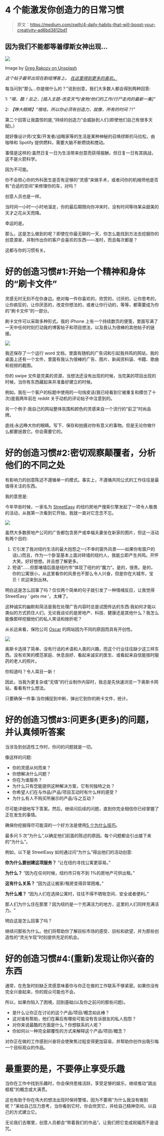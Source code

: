 # 4 个能激发你创造力的日常习惯

> 原文：<https://medium.com/swlh/4-daily-habits-that-will-boost-your-creativity-ad6bd3812bd1>

## 因为我们不能都等着缪斯女神出现…

![](img/ad49736f2ab5af3c9c22b36eb35b651c.png)

Image by [Greg Rakozy on Unsplash](https://unsplash.com/@grakozy)

*这个帖子最早出现在剧组博客上。* [*在这里得到更多的喜欢。*](https://crew.co/backstage/)

每当问到“那么…你是做什么的？”说到创意，我们大多数人都会得到两种回答:

1: *“哦，酷！总之，[插入主题-改变天气/食物/他们的工作/行尸走肉的最新一集]"*

2: *【睁大眼睛】“哦哇。所以你必须有创造力，就像，所有的时间？!"*

第二个回答让我震惊的是,“持续的创造力”会威胁到人们(即使他们自己有很多天赋)。)

就好像设计师/文案/开发者/战略家等的生活是某种神秘的召唤缪斯的马拉松，由咖啡和 Spotify 提供燃料，需要大脑不断燃烧和搅动。

事情是这样的:虽然日复一日为生活带来创意而获得报酬，但日复一日有其挑战，这不是火箭科学。

因为不可能。

你不会担心你的外科医生是否有足够的“灵感”来做手术，或者问你的机械师他是否有“合适的空间”来修理你的车，对吗？

创意人员也是一样。

当时间一小时一小时地溜走，你的最后期限向你冲来时，没有时间等待某朵甜美的天才之花从天而降。

幸运的是。

那么，这是怎么做到的呢？即使在你最无聊的一天，你怎么能找到方法去挖掘你的创意源泉，并制作出你的客户会喜欢的东西——准时，而且每次都是？

这都与你的习惯有关。

# 好的创造习惯#1:开始一个精神和身体的“刷卡文件”

灵感无时无刻不在你身边。绝对每一件你喜欢的，欣赏的，讨厌的，让你思考的，让你疯狂的，让你厌恶的，改变你想法的，或者让你行动的，等等，都需要成为你的“刷卡文件”的一部分。

刷卡文件可以采取多种形式。我的 iPhone 上有一个持续数页的便笺，里面写满了一天中任何时刻打动我的博客帖子和项目想法，以及我认为很棒的其他帖子的链接。

![](img/b8dbfdf3e326866c7110530529038800.png)

我还保存了一个运行 word 文档，里面有随机的广告词和引起我共鸣的网站，我的桌面上还有一个文件，里面有我认为很棒的广告、图片、新闻资料袋、书籍、歌曲和视频的截图。

你的 swipe 文件是完美的资源，当想法还没有出现的时候，当完美的项目出现的时候，当你有东西藏起来并准备好建立的时候。

例如，我在一个客户的标题中使用的一句俏皮话(我已经看到它被重复和模仿了十次)是我两年前在 reddit 关于动机的评论帖子中注意到的。

另一个例子:我自己的网站整体氛围和颜色的灵感来自一个流行的“前卫”时尚品牌。

底线:永远睁大你的眼睛。写下、保存和拍摄对你有意义的事物。但是无论你做什么都要拯救它。你会需要它的。

# 好的创造习惯#2:密切观察颠覆者，分析他们的不同之处

有影响力的创意陈述不遵循单一的模式。事实上，不遵循共同公式的工作往往是最值得关注的东西。

我的意思是:

今年早些时候，一家名为 [StreetEasy](http://streeteasy.com/) 的纽约房地产搜索引擎发起了一项令人敬畏的活动，从我第一次看到它开始，我就一直对它念念不忘。

![](img/04cc186f5549bb34c25406660369e6b8.png)

虽然大多数房地产公司的广告都包含房产或幸福夫妻坐在新家的图片，但这一活动有两个目的:

1.  它引发了我对纽约生活的最大抱怨之一(不幸的窗外风景——如果你有窗户的话)。)而且，作为一个卧室基本上面对砖墙的纽约人，我能立即产生共鸣。开怀大笑。好好想想。并且想了解更多。
2.  短语“……但那堵墙后面是纽约市”体现了纽约的“魔力”。是的，很贵。是的，你的公寓很小，从这里看你的风景也不那么令人兴奋，但是你在大城市，宝贝！欢迎来到丛林。

明白这是怎么回事了吗？仅仅两个简单的句子就引发了一种情绪反应，让我觉得 StreetEasy ' gets me '。太棒了。

这种诚实的幽默和简洁是我在处理广告内容时总是试图传达的东西:我如何才能以类似的方式抓住人们，无论我谈论的是房地产、科技、健康还是其他什么？我怎么能像那样挖掘他们的私人笑话和挫折呢？

从长远来看，保险公司 [Oscar](https://www.hioscar.com/) 的网站因为不同的原因而具有开创性。

![](img/360bc449ad15e419db08ac5c1c159265.png)

奥斯卡选择了简单、没有行话的术语和人类的兴趣，而这个行业往往缺少这三样东西。没有欢笑的模范家庭、休息良好、看起来诚实的医生、或看起来自信能按时服药的老人的照片。

你知道吗？令人耳目一新！

因此，当我为更复杂或“无情”的行业制作内容时，我总是先快速浏览一下奥斯卡网站，看看有什么想法。

只要确保一件事:当你捕捉到中断，弹出它到你的刷卡文件，统计。

# 好的创造习惯#3:问更多(更多)的问题，并认真倾听答案

当涉及到创造性工作时，你问的问题就是一切。

像这样的问题:

*   你的灵感从何而来？
*   你想解决什么问题？
*   你在为谁服务？
*   为什么只有您能提供这种解决方案，它有何独特之处？
*   你希望人们在与作品/产品/项目互动时有什么样的感受？
*   为什么有人不购买所展示的产品/与之互动？

尽可能详细地写下答案。然后，继续问后续的问题，直到你完全相信你已经掌握了正在发生的事情。

确保你挖掘得尽可能深的一个好方法是使用[5 个为什么技巧](http://crewblog.wpengine.com/strange-customer-behavior/)。

最多问 5 次“为什么”,以确定他们前面的陈述的原因。每个问题都会引出接下来的“为什么”。

例如，以下是 StreetEasy 如何通过问“为什么”得出他们的活动创意:

**你为什么要创建这项服务？**
“让在纽约寻找公寓更容易。”

**为什么？**
“因为在任何时候，纽约市只有不到 1%的房地产可供出租。”

**这有什么关系？**
“因为这让搬家/租房变得异常困难。”

**为什么难？**
“因为人们在选择公寓时，往往不得不牺牲空间、安全或者便利。”

那人们为什么住在那里？因为纽约是一个充满活力的地方，这里的人们同样充满活力。"

明白这是怎么回事了吗？

继续问那些为什么。他们将帮助你了解目标市场的感受、目标和欲望，并为那些创造性的“灵光乍现”时刻提供充足的机会。

# 好的创造习惯#4:(重新)发现让你兴奋的东西

通常，在危急时刻缺乏灵感意味着你与你正在做的工作联系不够紧密。如果你没有完全兴奋起来，你的观众可能也不会。

所以，如果你陷入了困境，回到基础(以及你之前问的那些问题)。

*   是什么让你正在讨论的这个产品/项目/概念如此棒？
*   这对谁有帮助，他们在幕后有哪些可能没有告诉朋友的私人抱怨？
*   对你来说最酷的方面是什么？你想联系的人呢？
*   你如何以一种完全颠覆性的方式来解释这个产品/项目/概念？

对你正在做的工作感到兴奋将会使聚焦过程变得更加容易，并帮助你创作出吸引每一个目标观众的作品。

# 最重要的是，不要停止享受乐趣

当你在工作中找到乐趣时，你会保持思维活跃，享受足够的娱乐，继续推动“跳出框框”的概念或大满贯。

这也有助于你在伟大的想法出现时保持警惕，因为不要用“为什么我没有做到呢？”来给自己压力思考，当你看到它时，你会欣赏它，并给自己精神空间，以自己的方式建立它。

无论我们去哪里，创意人员都会“带着我们的作品”。让我们把它变成祝福而不是诅咒。